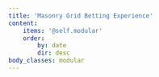 ```yaml
---
title: 'Masonry Grid Betting Experience'
content:
    items: '@self.modular'
    order:
        by: date
        dir: desc
body_classes: modular
---
```


